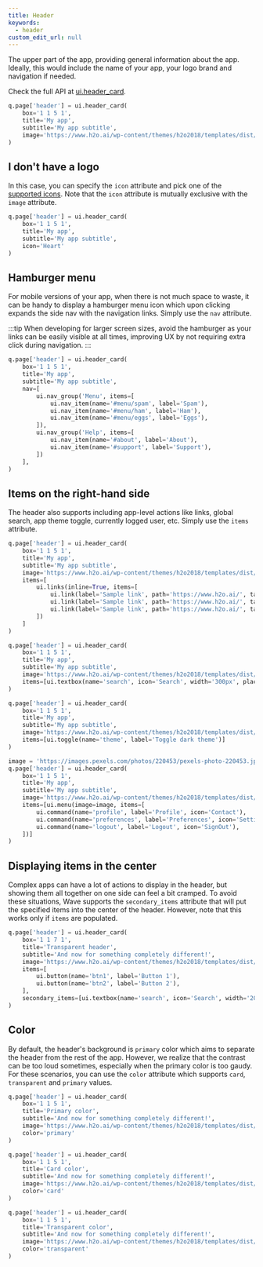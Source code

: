 ```yaml
---
title: Header
keywords:
  - header
custom_edit_url: null
---
```


The upper part of the app, providing general information about the app. Ideally, this would include the name of your app, your logo brand and navigation if needed.

Check the full API at [ui.header_card](/docs/api/ui#header_card).

```py
q.page['header'] = ui.header_card(
    box='1 1 5 1',
    title='My app',
    subtitle='My app subtitle',
    image='https://www.h2o.ai/wp-content/themes/h2o2018/templates/dist/images/h2o_logo.svg',
)
```

## I don't have a logo

In this case, you can specify the `icon` attribute and pick one of the [supported icons](https://uifabricicons.azurewebsites.net/). Note that the `icon` attribute is mutually exclusive with the `image` attribute.

```py
q.page['header'] = ui.header_card(
    box='1 1 5 1',
    title='My app',
    subtitle='My app subtitle',
    icon='Heart'
)
```

## Hamburger menu

For mobile versions of your app, when there is not much space to waste, it can be handy to display a hamburger menu icon which upon clicking expands the side nav with the navigation links. Simply use the `nav` attribute.

:::tip
When developing for larger screen sizes, avoid the hamburger as your links can be easily visible at all times, improving UX by not requiring extra click during navigation.
:::

```py
q.page['header'] = ui.header_card(
    box='1 1 5 1',
    title='My app',
    subtitle='My app subtitle',
    nav=[
        ui.nav_group('Menu', items=[
            ui.nav_item(name='#menu/spam', label='Spam'),
            ui.nav_item(name='#menu/ham', label='Ham'),
            ui.nav_item(name='#menu/eggs', label='Eggs'),
        ]),
        ui.nav_group('Help', items=[
            ui.nav_item(name='#about', label='About'),
            ui.nav_item(name='#support', label='Support'),
        ])
    ],
)
```

## Items on the right-hand side

The header also supports including app-level actions like links, global search, app theme toggle, currently logged user, etc. Simply use the `items` attribute.

```py
q.page['header'] = ui.header_card(
    box='1 1 5 1',
    title='My app',
    subtitle='My app subtitle',
    image='https://www.h2o.ai/wp-content/themes/h2o2018/templates/dist/images/h2o_logo.svg',
    items=[
        ui.links(inline=True, items=[
            ui.link(label='Sample link', path='https://www.h2o.ai/', target='_blank'),
            ui.link(label='Sample link', path='https://www.h2o.ai/', target='_blank'),
            ui.link(label='Sample link', path='https://www.h2o.ai/', target='_blank'),
        ])
    ]
)
```

```py
q.page['header'] = ui.header_card(
    box='1 1 5 1',
    title='My app',
    subtitle='My app subtitle',
    image='https://www.h2o.ai/wp-content/themes/h2o2018/templates/dist/images/h2o_logo.svg',
    items=[ui.textbox(name='search', icon='Search', width='300px', placeholder='Search...')]
)
```

```py
q.page['header'] = ui.header_card(
    box='1 1 5 1',
    title='My app',
    subtitle='My app subtitle',
    image='https://www.h2o.ai/wp-content/themes/h2o2018/templates/dist/images/h2o_logo.svg',
    items=[ui.toggle(name='theme', label='Toggle dark theme')]
)
```

```py
image = 'https://images.pexels.com/photos/220453/pexels-photo-220453.jpeg?auto=compress&h=750&w=1260'
q.page['header'] = ui.header_card(
    box='1 1 5 1',
    title='My app',
    subtitle='My app subtitle',
    image='https://www.h2o.ai/wp-content/themes/h2o2018/templates/dist/images/h2o_logo.svg',
    items=[ui.menu(image=image, items=[
        ui.command(name='profile', label='Profile', icon='Contact'),
        ui.command(name='preferences', label='Preferences', icon='Settings'),
        ui.command(name='logout', label='Logout', icon='SignOut'),
    ])]
)
```

## Displaying items in the center

Complex apps can have a lot of actions to display in the header, but showing them all together on one side can feel a bit cramped. To avoid these situations, Wave supports the `secondary_items` attribute that will put the specified items into the center of the header. However, note that this works only if `items` are populated.

```py
q.page['header'] = ui.header_card(
    box='1 1 7 1',
    title='Transparent header',
    subtitle='And now for something completely different!',
    image='https://www.h2o.ai/wp-content/themes/h2o2018/templates/dist/images/h2o_logo.svg',
    items=[
        ui.button(name='btn1', label='Button 1'),
        ui.button(name='btn2', label='Button 2'),
    ],
    secondary_items=[ui.textbox(name='search', icon='Search', width='200px', placeholder='Search...')]
)
```

## Color

By default, the header's background is `primary` color which aims to separate the header from the rest of the app. However, we realize that the contrast can be too loud sometimes, especially when the primary color is too gaudy. For these scenarios, you can use the `color` attribute which supports `card`, `transparent` and `primary` values.

```py
q.page['header'] = ui.header_card(
    box='1 1 5 1',
    title='Primary color',
    subtitle='And now for something completely different!',
    image='https://www.h2o.ai/wp-content/themes/h2o2018/templates/dist/images/h2o_logo.svg',
    color='primary'
)
```

```py
q.page['header'] = ui.header_card(
    box='1 1 5 1',
    title='Card color',
    subtitle='And now for something completely different!',
    image='https://www.h2o.ai/wp-content/themes/h2o2018/templates/dist/images/h2o_logo.svg',
    color='card'
)
```

```py
q.page['header'] = ui.header_card(
    box='1 1 5 1',
    title='Transparent color',
    subtitle='And now for something completely different!',
    image='https://www.h2o.ai/wp-content/themes/h2o2018/templates/dist/images/h2o_logo.svg',
    color='transparent'
)
```
